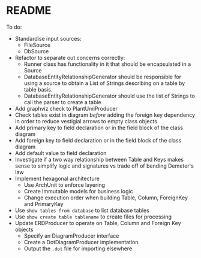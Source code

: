 # README

To do:
* Standardise input sources:
    * FileSource 
    * DbSource
* Refactor to separate out concerns correctly:
    * Runner class has functionality in it that should be encapsulated in a Source
    * DatabaseEntityRelationshipGenerator should be responsible for using a source to obtain a List of Strings describing on a table by table basis.
    * DatabaseEntityRelationshipGenerator should use the list of Strings to call the parser to create a table
* Add graphviz check to PlantUmlProducer
* Check tables exist in diagram *before* adding the foreign key dependency in order to reduce vestigial arrows to empty class objects
* Add primary key to field declaration or in the field block of the class diagram 
* Add foreign key to field declaration or in the field block of the class diagram
* Add default value to field declaration
* Investigate if a two way relationship between Table and Keys makes sense to simplify logic and signatures vs trade off of bending Demeter's law
* Implement hexagonal architecture
    * Use ArchUnit to enforce layering
    * Create Immutable models for business logic
    * Change execution order when building Table, Column, ForeignKey and PrimaryKey
* Use `show tables from database` to list database tables
* Use `show create table tablename` to create files for processing
* Update ERDProducer to operate on Table, Column and Foreign Key objects
    * Specify an DiagramProducer interface
    * Create a DotDiagramProducer implementation
    * Output the `.dot` file for importing elsewhere
